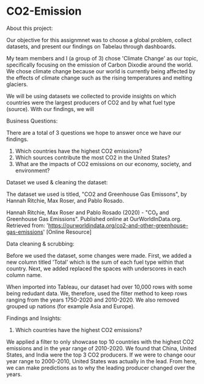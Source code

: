 # CO2-Emission

About this project: 

Our objective for this assignmnet was to choose a global problem, collect datasets, and present our findings on Tabelau through dashboards. 

My team members and I (a group of 3) chose 'Climate Change' as our topic, specifically focusing on the emission of Carbon Dixodie around the world. We chose climate change because our world is currently being affected by the effects of climate change such as the rising temperatures and melting glaciers. 

We will be using datasets we collected to provide insights on which countries were the largest producers of CO2 and by what fuel type (source). With our findings, we will 

Business Questions: 

There are a total of 3 questions we hope to answer once we have our findings. 
  1. Which countries have the highest CO2 emissions? 
  2. Which sources contribute the most CO2 in the United States? 
  3. What are the impacts of CO2 emissions on our economy, society, and environment? 


Dataset we used & cleaning the dataset: 

The dataset we used is titled, "CO2 and Greenhouse Gas Emissons", by Hannah Ritchie, Max Roser, and Pablo Rosado. 

  Hannah Ritchie, Max Roser and Pablo Rosado (2020) - "CO₂ and Greenhouse Gas Emissions". Published online at OurWorldInData.org. Retrieved from: 'https://ourworldindata.org/co2-and-other-greenhouse-gas-emissions' [Online Resource]


Data cleaning & scrubbing: 

Before we used the dataset, some changes were made. First, we added a new column titled 'Total' which is the sum of each fuel type within that country. Next, we added replaced the spaces with underscores in each column name. 

When imported into Tableau, our dataset had over 10,000 rows with some being redudant data. We, therefore, used the filter method to keep rows ranging from the years 1750-2020 and 2010-2020. We also removed grouped up nations (for example Asia and Europe). 



Findings and Insights: 

  1. Which countries have the highest CO2 emissions? 

We applied a filter to only showcase top 10 countries with the highest CO2 emissions and in the year range of 2010-2020. We found that China, United States, and India were the top 3 CO2 producers. If we were to change oour year range to 2000-2010, United States was actually in the lead. From here, we can make predictions as to why the leading producer changed over the years. 



